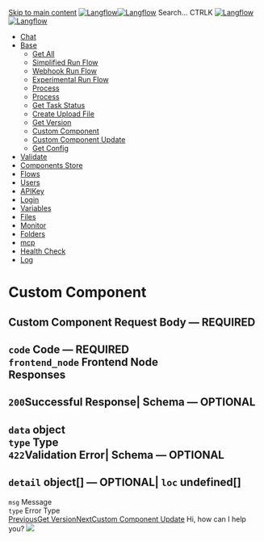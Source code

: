 [Skip to main content](https://docs.langflow.org/api/<#__docusaurus_skipToContent_fallback>)
[![Langflow](https://docs.langflow.org/img/langflow-logo-black.svg)![Langflow](https://docs.langflow.org/img/langflow-logo-white.svg)](https://docs.langflow.org/api/</>)
[](https://docs.langflow.org/api/<https:/github.com/langflow-ai/langflow>)[](https://docs.langflow.org/api/<https:/twitter.com/langflow_ai>)[](https://docs.langflow.org/api/<https:/discord.gg/EqksyE2EX9>)
Search...
CTRLK
[![Langflow](https://docs.langflow.org/img/langflow-logo-black.svg)![Langflow](https://docs.langflow.org/img/langflow-logo-white.svg)](https://docs.langflow.org/api/</>)
  * [Chat](https://docs.langflow.org/api/</api/retrieve-vertices-order>)
  * [Base](https://docs.langflow.org/api/</api/get-all>)
    * [Get All](https://docs.langflow.org/api/</api/get-all>)
    * [Simplified Run Flow](https://docs.langflow.org/api/</api/simplified-run-flow>)
    * [Webhook Run Flow](https://docs.langflow.org/api/</api/webhook-run-flow>)
    * [Experimental Run Flow](https://docs.langflow.org/api/</api/experimental-run-flow>)
    * [Process](https://docs.langflow.org/api/</api/process>)
    * [Process](https://docs.langflow.org/api/</api/process-1>)
    * [Get Task Status](https://docs.langflow.org/api/</api/get-task-status>)
    * [Create Upload File](https://docs.langflow.org/api/</api/create-upload-file>)
    * [Get Version](https://docs.langflow.org/api/</api/get-version>)
    * [Custom Component](https://docs.langflow.org/api/</api/custom-component>)
    * [Custom Component Update](https://docs.langflow.org/api/</api/custom-component-update>)
    * [Get Config](https://docs.langflow.org/api/</api/get-config>)
  * [Validate](https://docs.langflow.org/api/</api/post-validate-code>)
  * [Components Store](https://docs.langflow.org/api/</api/check-if-store-is-enabled>)
  * [Flows](https://docs.langflow.org/api/</api/create-flow>)
  * [Users](https://docs.langflow.org/api/</api/add-user>)
  * [APIKey](https://docs.langflow.org/api/</api/get-api-keys-route>)
  * [Login](https://docs.langflow.org/api/</api/login-to-get-access-token>)
  * [Variables](https://docs.langflow.org/api/</api/read-variables>)
  * [Files](https://docs.langflow.org/api/</api/upload-file-1>)
  * [Monitor](https://docs.langflow.org/api/</api/get-vertex-builds>)
  * [Folders](https://docs.langflow.org/api/</api/read-folders>)
  * [mcp](https://docs.langflow.org/api/</api/handle-sse>)
  * [Health Check](https://docs.langflow.org/api/</api/health>)
  * [Log](https://docs.langflow.org/api/</api/stream-logs>)


# Custom Component
Custom Component
Request Body  — **REQUIRED**  
---  
`code` Code — **REQUIRED**  
`frontend_node` Frontend Node  
Responses  
---  
`200`Successful Response| Schema  — **OPTIONAL**  
---  
`data` object  
`type` Type  
`422`Validation Error| Schema  — **OPTIONAL**  
---  
`detail` object[] — **OPTIONAL**| `loc` undefined[]  
---  
`msg` Message  
`type` Error Type  
[PreviousGet Version](https://docs.langflow.org/api/</api/get-version>)[NextCustom Component Update](https://docs.langflow.org/api/</api/custom-component-update>)
Hi, how can I help you?
![](https://docs.langflow.org/img/langflow-icon-black-transparent.svg)
